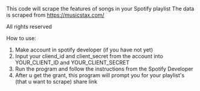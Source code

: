 This code will scrape the features of songs in your Spotify playlist
The data is scraped from https://musicstax.com/

All rights reserved

How to use:
1. Make account in spotify developer (if you have not yet)
2. Input your cliend_id and client_secret from the account into YOUR_CLIENT_ID and YOUR_CLIENT_SECRET
3. Run the program and follow the instructions from the Spotify Developer
4. After u get the grant, this program will prompt you for your playlist's (that u want to scrape) share link 

